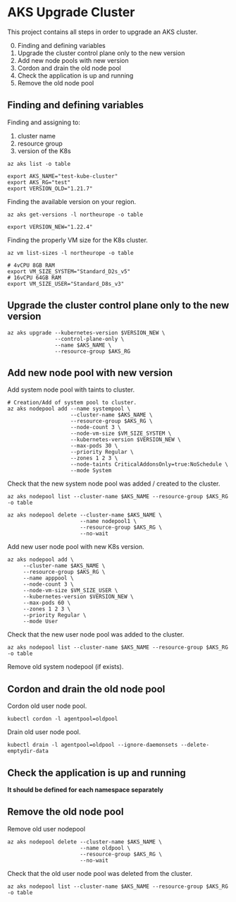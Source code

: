 # AKS Upgrade Cluster

This project contains all steps in order to upgrade an AKS cluster.

0. Finding and defining variables
1. Upgrade the cluster control plane only to the new version
2. Add new node pools with new version
3. Cordon and drain the old node pool
4. Check the application is up and running
5. Remove the old node pool

## Finding and defining variables

Finding and assigning to:
1. cluster name
2. resource group
3. version of the K8s

```shell
az aks list -o table

export AKS_NAME="test-kube-cluster"
export AKS_RG="test"
export VERSION_OLD="1.21.7"
```

Finding the available version on your region.

```shell
az aks get-versions -l northeurope -o table

export VERSION_NEW="1.22.4"
```

Finding the properly VM size for the K8s cluster.

```shell
az vm list-sizes -l northeurope -o table

# 4vCPU 8GB RAM
export VM_SIZE_SYSTEM="Standard_D2s_v5"
# 16vCPU 64GB RAM
export VM_SIZE_USER="Standard_D8s_v3"
```

## Upgrade the cluster control plane only to the new version

```shell
az aks upgrade --kubernetes-version $VERSION_NEW \
               --control-plane-only \
               --name $AKS_NAME \
               --resource-group $AKS_RG
```


## Add new node pool with new version

Add system node pool with taints to cluster.

```shell
# Creation/Add of system pool to cluster.
az aks nodepool add --name systempool \
                    --cluster-name $AKS_NAME \
                    --resource-group $AKS_RG \
                    --node-count 3 \
                    --node-vm-size $VM_SIZE_SYSTEM \
                    --kubernetes-version $VERSION_NEW \
                    --max-pods 30 \
                    --priority Regular \
                    --zones 1 2 3 \
                    --node-taints CriticalAddonsOnly=true:NoSchedule \
                    --mode System
```

Check that the new system node pool was added / created to the cluster.

```shell
az aks nodepool list --cluster-name $AKS_NAME --resource-group $AKS_RG -o table
```

```shell
az aks nodepool delete --cluster-name $AKS_NAME \
                       --name nodepool1 \
                       --resource-group $AKS_RG \
                       --no-wait
```

Add new user node pool with new K8s version.

```shell
az aks nodepool add \
     --cluster-name $AKS_NAME \
     --resource-group $AKS_RG \
     --name apppool \
     --node-count 3 \
     --node-vm-size $VM_SIZE_USER \
     --kubernetes-version $VERSION_NEW \
     --max-pods 60 \
     --zones 1 2 3 \
     --priority Regular \
     --mode User
```

Check that the new user node pool was added to the cluster.

```shell
az aks nodepool list --cluster-name $AKS_NAME --resource-group $AKS_RG -o table
```

Remove old system nodepool (if exists).

## Cordon and drain the old node pool

Cordon old user node pool.

```shell
kubectl cordon -l agentpool=oldpool
```

Drain old user node pool.

```shell
kubectl drain -l agentpool=oldpool --ignore-daemonsets --delete-emptydir-data
```

## Check the application is up and running

**It should be defined for each namespace separately**

## Remove the old node pool

Remove old user nodepool

```shell
az aks nodepool delete --cluster-name $AKS_NAME \
                       --name oldpool \
                       --resource-group $AKS_RG \
                       --no-wait
```

Check that the old user node pool was deleted from the cluster.

```shell
az aks nodepool list --cluster-name $AKS_NAME --resource-group $AKS_RG -o table
```
